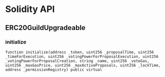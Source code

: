 # Solidity API

## ERC20GuildUpgradeable

### initialize

```solidity
function initialize(address _token, uint256 _proposalTime, uint256 _timeForExecution, uint256 _votingPowerForProposalExecution, uint256 _votingPowerForProposalCreation, string _name, uint256 _voteGas, uint256 _maxGasPrice, uint256 _maxActiveProposals, uint256 _lockTime, address _permissionRegistry) public virtual
```

